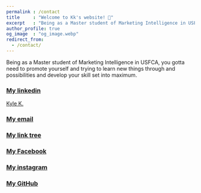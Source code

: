 ```yaml
---
permalink : /contact
title     : "Welcome to Kk's website! 💙"
excerpt   : "Being as a Master student of Marketing Intelligence in USFCA, you gotta need to promote yourself and trying to learn new things through and possibilities and develop your skill set into maximum."
author_profile: true
og_image  : "og_image.webp"
redirect_from: 
  - /contact/
---
```

Being as a Master student of Marketing Intelligence in USFCA, you gotta need to promote yourself and trying to learn new things through and possibilities and develop your skill set into maximum.

### <a href="https://www.linkedin.com/in/kyleskao/"> My linkedin</a>

<div class="badge-base LI-profile-badge" data-locale="en_US" data-size="medium" data-theme="light" data-type="VERTICAL" data-vanity="kyleskao" data-version="v1"><a class="badge-base__link LI-simple-link" href="https://www.linkedin.com/in/kyleskao?trk=profile-badge">Kyle K.</a></div>
              
### <a href="mailto:skao3@usfca.edu"> My email</a>
### <a href="https://is.gd/yADU2m"> My link tree</a>
### <a href="https://www.facebook.com/kylekao47"> My Facebook</a>
### <a href="https://www.instagram.com/kylekaoster/"> My instagram</a>
### <a href="https://github.com/kylekao"> My GitHub</a>
